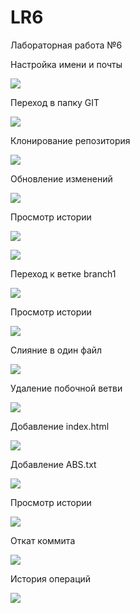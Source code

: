 # LR6

Лабораторная работа №6

Настройка имени и почты

![](screenshots/1.png)

Переход в папку GIT

![](screenshots/2.png)

Клонирование репозитория

![](screenshots/3.png)

Обновление изменений

![](screenshots/4.png)

Просмотр истории

![](screenshots/5.png)

![](screenshots/6.png)

Переход к ветке branch1

![](screenshots/7.png)

Просмотр истории

![](screenshots/8.png)

Слияние в один файл

![](screenshots/9.png)

Удаление побочной ветви

![](screenshots/10.png)

Добавление index.html

![](screenshots/11.png)

Добавление ABS.txt

![](screenshots/12.png)

Просмотр истории

![](screenshots/13.png)

Откат коммита

![](screenshots/14.png)

История операций

![](screenshots/15.png)

